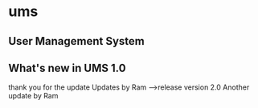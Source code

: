 # ums
User Management System
---------------------------------
What's new in UMS 1.0
---------------------------------
thank you for the update
Updates by Ram
-->release version 2.0
Another update by Ram

